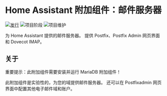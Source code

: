 # Home Assistant 附加组件：邮件服务器

[![发行][release-shield]][release] ![项目阶段][project-stage-shield] ![项目维护][maintenance-shield]

为 Home Assistant 提供的邮件服务器。
提供 Postfix、Postfix Admin 网页界面和 Dovecot IMAP。

## 关于

重要提示：此附加组件需要安装并运行 MariaDB 附加组件！

此附加组件是实验性的，为您的域提供邮件服务器。
还可以在 Postfixadmin 网页界面中配置其他电子邮件域和账户。

[maintenance-shield]: https://img.shields.io/maintenance/yes/2024.svg
[project-stage-shield]: https://img.shields.io/badge/project%20stage-experimental-yellow.svg
[release-shield]: https://img.shields.io/badge/version-v3.0.1-blue.svg
[release]: https://github.com/erik73/addon-mail/tree/v3.0.1